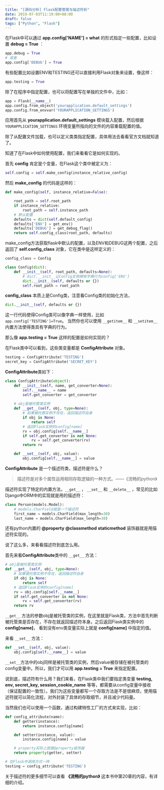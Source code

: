 ```yaml
---
title: "[源码分析] Flask配置管理与描述符析"
date: 2019-07-03T11:19:00+08:00
draft: false
tags: ["Python", "Flask"]
---
```


在Flask中可以通过 **app.config['NAME'] = what** 的形式指定一些配置，比如设置 **debug = True** ：

```python
app.debug = True
# 或者
app.config['DEBUG'] = True
```

有些配置比如设置ENV和TESTING还可以直接利用Flask对象来设置，像这样：

```python
app.testing = True
```

除了在程序中指定配置，也可以将配置写在单独的文件中，比如：

```python
app = Flask(__name__)
app.config.from_object('yourapplication.default_settings')
app.config.from_envvar('YOURAPPLICATION_SETTINGS')
```

应用首先从 **yourapplication.default_settings** 模块载入配置，然后根据 `YOURAPPLICATION_SETTINGS` 环境变量所指向的文件的内容重载配置的值。

除了从配置文件加载，也可以定义类类指定配置，具体用法去看看官方文档就知道了。

知道了在Flask中如何使用配置，我们来看看它是如何实现的。

首先 **config** 肯定是个变量，在Flask这个类中被定义为：

```python
self.config = self.make_config(instance_relative_config)
```

然后 **make_config** 的代码是这样的：

```python
def make_config(self, instance_relative=False):

    root_path = self.root_path
    if instance_relative:
        root_path = self.instance_path
    # 默认配置
    defaults = dict(self.default_config)
    defaults['ENV'] = get_env()
    defaults['DEBUG'] = get_debug_flag()
    return self.config_class(root_path, defaults)
```

make_config方法获取flask中默认的配置，以及ENV和DEBUG这两个配置，之后返回了 **self.config_class** 对象，它在类中是这样定义的：

```python
config_class = Config

class Config(dict):
    def __init__(self, root_path, defaults=None):
        # dict.__init__让Config实例拥有字典行为config['ENV']
        dict.__init__(self, defaults or {})
        self.root_path = root_path
```

**config_class** 本质上是Config类，注意看Config类的初始化方法，

```python
dict.__init__(self, defaults or {})
```

这一行代码使得Config类可以像字典一样使用，比如 `app.config['TESTING']=True`。 当然你也可以使用 `__getitem__` 和 `__setitem__` 内置方法使得类具有字典的行为。

那么像 **app.testing = True** 这样的配置是如何实现的？

在Flask类中可以看到，这些类变量都是 **ConfigAttribute** 对象。

```python
testing = ConfigAttribute('TESTING')
secret_key = ConfigAttribute('SECRET_KEY')
```

**ConfigAttribute**类如下：

```python
class ConfigAttribute(object):
    def __init__(self, name, get_converter=None):
        self.__name__ = name
        self.get_converter = get_converter
    
    # obj是被托管类实例
    def __get__(self, obj, type=None):
        # 如果被托管实例不存在，返回描述符自身
        if obj is None:
            return self
        # 返回Flask实例的config[name]
        rv = obj.config[self.__name__]
        if self.get_converter is not None:
            rv = self.get_converter(rv)
        return rv

    def __set__(self, obj, value):
        obj.config[self.__name__] = value
```

**ConfigAttribute** 是一个描述符类，描述符是什么？

> 描述符是对多个属性运用相同存取逻辑的一种方式。——《流畅的python》

描述符实现了特定的内置方法，`__get__` ， `__set__` 和 `__delete__` ，常见的比如Django中ORM中的实现就是用的描述符：

```python
class Person(models.Model):
    # models.CharField就是一个描述符
    first_name = models.CharField(max_length=30)
    last_name = models.CharField(max_length=30)
```

还有python内置的 **@property** **@classmethod** **staticmethod** 装饰器就是用描述符实现的。

说了这么多，来看看描述符到底怎么用。

首先来看**ConfigAttribute**类中的 `__get__` 方法：

```python
# obj是被托管类实例
def __get__(self, obj, type=None):
    # 如果被托管实例不存在，返回描述符自身
    if obj is None:
        return self
    # 返回Flask实例的config[name]
    rv = obj.config[self.__name__]
    if self.get_converter is not None:
        rv = self.get_converter(rv)
    return rv
```

`__get__` 方法的参数obj是被托管类的实例，在这里就是Flask类，方法中首先判断被托管类是否存在，不存在就返回描述符本身。之后返回Flask类实例中的 **config[name]**， 看到没有env类变量实际上就是 **config[name]** 中指定的值。

来看 `__set__` 方法：

```python
def __set__(self, obj, value):
    obj.config[self.__name__] = value
```

`__set__`方法中的obj同样是被托管类的实例，然后value被存储在被托管类的config变量中。所以，我们才可以用 **app.testing = True** 来指定配置。

说到底，描述符有什么用？我们来看，在Flask类中我们要指定类变量 **testing, env, secret_key, session_cookie_name** 等等，都需要从config变量中接收（保证配置的一致性）。我们为这些变量都写一个存取方法是不是很麻烦，使用描述符就可以简化流程，对外封装了具体的存取细节，并且减少代码量。

当然我们也可以使用一个函数，通过构建特性工厂的方式来实现，比如：

```python
def config_attribute(name):
    def getter(instance):
        return instance.config[name]

    def setter(instance, value):
        instance.config[name] = value

    # property实际上就是@property装饰器
    return property(getter, setter)

# 在Flask中调用方式一样
testing = config_attribute('TESTING')
```

关于描述符的更多细节可以查看 **《流畅的python》** 这本书中第20章的内容，有详细的介绍。